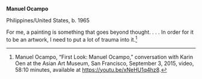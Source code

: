 **Manuel Ocampo**

Philippines/United States, b. 1965

For me, a painting is something that goes beyond thought. . . . In order for it to be an artwork, I need to put a lot of trauma into it.[^1]

[^1]: Manuel Ocampo, “First Look: Manuel Ocampo,” conversation with Karin Oen at the Asian Art Museum, San Francisco, September 3, 2015, video, 58:10 minutes, available at https://youtu.be/xNeHU1q4hz8.
